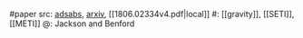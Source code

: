 #paper 
src: [adsabs](https://ui.adsabs.harvard.edu/abs/2018arXiv180602334J/abstract), [arxiv](https://arxiv.org/abs/1806.02334), [[1806.02334v4.pdf|local]] 
#: [[gravity]], [[SETI]], [[METI]] 
@: Jackson and Benford

